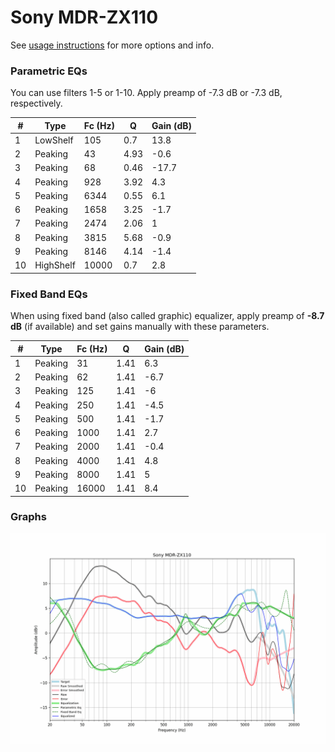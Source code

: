 # Sony MDR-ZX110
See [usage instructions](https://github.com/jaakkopasanen/AutoEq#usage) for more options and info.

### Parametric EQs
You can use filters 1-5 or 1-10. Apply preamp of -7.3 dB or -7.3 dB, respectively.

|   # | Type      |   Fc (Hz) |    Q |   Gain (dB) |
|-----|-----------|-----------|------|-------------|
|   1 | LowShelf  |       105 | 0.7  |        13.8 |
|   2 | Peaking   |        43 | 4.93 |        -0.6 |
|   3 | Peaking   |        68 | 0.46 |       -17.7 |
|   4 | Peaking   |       928 | 3.92 |         4.3 |
|   5 | Peaking   |      6344 | 0.55 |         6.1 |
|   6 | Peaking   |      1658 | 3.25 |        -1.7 |
|   7 | Peaking   |      2474 | 2.06 |         1   |
|   8 | Peaking   |      3815 | 5.68 |        -0.9 |
|   9 | Peaking   |      8146 | 4.14 |        -1.4 |
|  10 | HighShelf |     10000 | 0.7  |         2.8 |

### Fixed Band EQs
When using fixed band (also called graphic) equalizer, apply preamp of **-8.7 dB** (if available) and set gains manually with these parameters.

|   # | Type    |   Fc (Hz) |    Q |   Gain (dB) |
|-----|---------|-----------|------|-------------|
|   1 | Peaking |        31 | 1.41 |         6.3 |
|   2 | Peaking |        62 | 1.41 |        -6.7 |
|   3 | Peaking |       125 | 1.41 |        -6   |
|   4 | Peaking |       250 | 1.41 |        -4.5 |
|   5 | Peaking |       500 | 1.41 |        -1.7 |
|   6 | Peaking |      1000 | 1.41 |         2.7 |
|   7 | Peaking |      2000 | 1.41 |        -0.4 |
|   8 | Peaking |      4000 | 1.41 |         4.8 |
|   9 | Peaking |      8000 | 1.41 |         5   |
|  10 | Peaking |     16000 | 1.41 |         8.4 |

### Graphs
![](./Sony%20MDR-ZX110.png)
